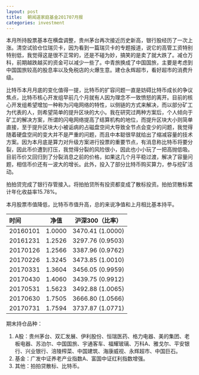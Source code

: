```yaml
---
layout: post
title:  朝闻道家庭基金201707月报
categories: investment
---
```

本月所持股票基本在横盘调整，贵州茅台再次接近历史新高，银行股经历了一次上涨。清空试验仓位瑞贝卡，因为看到一篇瑞贝卡的专题报道，说它的高管工资特别特别低，我觉得这是很不正常的，还是不碰为妙，搞笑的是卖了就大跌了。减仓万科，前期越跌越买的资金可以减少一些了。中青旅换成了中国国旅，主要是考虑到中国国旅较高的股息率以及免税店的火爆生意。建仓永辉超市，看好超市的消费升级。

比特币本月月底的变化值得一提，比特币的扩容问题一直是妨碍比特币成长的争议焦点，比特币核心开发组早前几个月就有人因为理念不一致愤怒的离开。目前的核心开发组希望增加一种称为闪电网络的特性，以侧链的方式来解决，而以部分矿工为代表的人，则希望简单的提升区块的大小。我在研究过两种方案后，个人倾向于矿工的解决方案，所谓的闪电网络提高了结算机构的地位，而提升区块大小则简单直接，至于提升区块大小被诟病的占磁盘空间大导致全节点会变少的问题，我觉得随着硬盘空间的变大并不是严重的问题，而且中本聪很早就给出了缩减容量的技术方案。因为本月底是算力对升级方案进行投票的重要节点，有消息称比特币将要分裂，因此币价遭到打压，我觉得分裂的风险很小，因此也小小玩了一把高抛低吸。目前币价又回归到了分裂消息之前的价格，如果这几个月平稳过渡，解决了容量问题，相信币价还有一波大的增长。此外，投入了部分比特币购买算力，参与挖矿活动。

拍拍贷完成了银行存管接入。将拍拍贷所有投资都变成了散标投资。拍拍贷散标累计年化收益率15.78%。

本月股票市值降低，比特币市值升高，总的来说净值和上月相比基本持平。

| 时间       | 净值     | 沪深300（比率）        |
| :------- | ------ | ---------------- |
| 20160101 | 1.0000 | 3470.41 (1.0000) |
| 20161231 | 1.2526 | 3297.76 (0.9503) |
| 20170126 | 1.2566 | 3387.96 (0.9762) |
| 20170226 | 1.3245 | 3473.85 (1.0010) |
| 20170331 | 1.3604 | 3456.05 (0.9959) |
| 20170430 | 1.4060 | 3439.75 (0.9912) |
| 20170531 | 1.5623 | 3492.88 (1.0065) |
| 20170630 | 1.7505 | 3666.80 (1.0566) |
| 20170731 | 1.7594 | 3737.87 (1.0771) |

期末持仓品种：

1. A股：贵州茅台、双汇发展、伊利股份、恒瑞医药、格力电器、美的集团、老板电器、苏泊尔、中国国旅、宇通客车、福耀玻璃、万科A、雅戈尔、平安银行、兴业银行、涪陵榨菜、中国建筑、海康威视、永辉超市、中国巨石。
2. 基金：广发中证养老产业指数A、富国中证红利指数增强。
3. 其他：拍拍贷散标、比特币。


